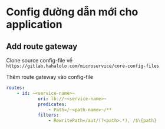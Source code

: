# Config đường dẫn mới cho application

## Add route gateway

Clone source config-file về `https://gitlab.hahalolo.com/microservice/core-config-files`

Thêm route gateway vào config-file

```yaml
routes:
    - id: ~<service-name>~
            uri: lb://~<service-name>~
            predicates:
                - Path=/~<path-name>~/**
            filters:
                - RewritePath=/aut/(?<path>.*), /$\{path}
```